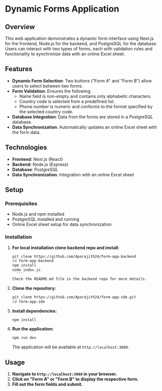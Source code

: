 # Dynamic Forms Application

## Overview

This web application demonstrates a dynamic form interface using Next.js for the frontend, Node.js for the backend, and PostgreSQL for the database. Users can interact with two types of forms, each with validation rules and functionality to synchronize data with an online Excel sheet.

## Features

- **Dynamic Form Selection**: Two buttons ("Form A" and "Form B") allow users to select between two forms.
- **Form Validation**: Ensures the following:
  - Name field is non-empty and contains only alphabetic characters.
  - Country code is selected from a predefined list.
  - Phone number is numeric and conforms to the format specified by the selected country code.
- **Database Integration**: Data from the forms are stored in a PostgreSQL database.
- **Data Synchronization**: Automatically updates an online Excel sheet with the form data.

## Technologies

- **Frontend**: Next.js (React)
- **Backend**: Node.js (Express)
- **Database**: PostgreSQL
- **Data Synchronization**: Integration with an online Excel sheet

## Setup

### Prerequisites

- Node.js and npm installed
- PostgreSQL installed and running
- Online Excel sheet setup for data synchronization

### Installation

1. **For local installation clone backend repo and install:**

      ```bash
      git clone https://github.com/Aparajith24/form-app-backend
      cd form-app-backend
      npm install
      node index.js
        ```
    Check the README.md file in the backend repo for more details.

2. **Clone the repository:**

    ```bash
    git clone https://github.com/Aparajith24/form-app-sde.git
    cd form-app-sde
    ```

3. **Install dependencies:**

    ```bash
    npm install
    ```

4. **Run the application:**

    ```bash
    npm run dev
    ```

    The application will be available at `http://localhost:3000`.

## Usage

1. **Navigate to `http://localhost:3000` in your browser.**
2. **Click on "Form A" or "Form B" to display the respective form.**
3. **Fill out the form fields and submit.**
